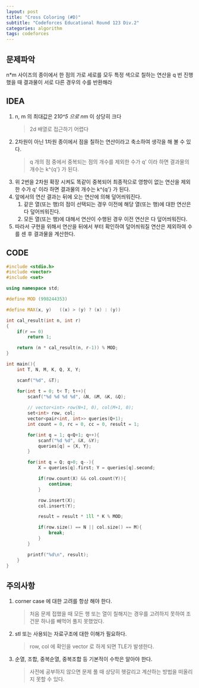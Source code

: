 ```yaml
---
layout: post
title: "Cross Coloring (#D)"
subtitle: "Codeforces Educational Round 123 Div.2"
categories: algorithm
tags: codeforces
---
```


## 문제파악

n*m 사이즈의 종이에서 한 점의 가로 세로를 모두 특정 색으로 칠하는 연산을 q 번 진행했을 때 결과물이 서로 다른 경우의 수를 반환해라 

## IDEA

1. n, m 의 최대값은 2*10^5 으로 n*m 이 상당히 크다
    > 2d 배열로 접근하기 어렵다
2. 2차원이 아닌 1차원 종이에서 점을 칠하는 연산이라고 축소하여 생각을 해 볼 수 있다.
    > q 개의 점 중에서 중복되는 점의 개수를 제외한 수가 q' 이라 하면 결과물의 개수는 k^{q'} 가 된다.
3. 위 2번을 2차원 확장 시켜도 똑같이 중복되어 최종적으로 영향이 없는 연산을 제외한 수가 q' 이라 하면 결과물의 개수는 k^{q'} 가 된다.
4. 앞에서의 연산 결과는 뒤에 오는 연산에 의해 덮어씌워진다.
    1. 같은 열(또는 행)의 점이 선택되는 경우 이전에 해당 열(또는 행)에 대한 연산은 다 덮어씌워진다.
    2. 모든 열(또는 행)에 대해서 연산이 수행된 경우 이전 연산은 다 덮어씌워진다.
5. 따라서 구현을 위해서 연산을 뒤에서 부터 확인하여 덮어씌워질 연산은 제외하여 수를 센 후 결과물을 계산한다.

## CODE

```c++
#include <stdio.h>
#include <vector>
#include <set>

using namespace std;

#define MOD (998244353)

#define MAX(x, y)   ((x) > (y) ? (x) : (y))

int cal_result(int n, int r)
{
    if(r == 0)
        return 1;

    return (n * cal_result(n, r-1)) % MOD;
}

int main(){
    int T, N, M, K, Q, X, Y;

    scanf("%d", &T);

    for(int t = 0; t< T; t++){
        scanf("%d %d %d %d", &N, &M, &K, &Q);
        
        // vector<int> row(N+1, 0), col(M+1, 0);
        set<int> row, col;
        vector<pair<int, int>> queries(Q+1);
        int count = 0, rc = 0, cc = 0, result = 1;

        for(int q = 1; q<Q+1; q++){
            scanf("%d %d", &X, &Y);
            queries[q] = {X, Y};
        }

        for(int q = Q; q>0; q--){
            X = queries[q].first; Y = queries[q].second;

            if(row.count(X) && col.count(Y)){
                continue;
            }

            row.insert(X);
            col.insert(Y);

            result = result * 1ll * K % MOD;

            if(row.size() == N || col.size() == M){
                break;
            }
        }

        printf("%d\n", result);
    }
}
```

## 주의사항

1. corner case 에 대한 고려를 항상 해야 한다.
    > 처음 문제 접했을 때 모든 행 또는 열이 칠해지는 경우를 고려하지 못하여 조건문 하나를 빼먹어 풀지 못했었다.
2. stl 또는 사용되는 자료구조에 대한 이해가 필요하다.
    > row, col 에 확인을 vector 로 하게 되면 TLE가 발생한다.
3. 순열, 조합, 중복순열, 중복조합 등 기본적이 수학은 알아야 한다.
    > 사전에 공부하지 않으면 문제 풀 때 상당히 헷갈리고 계산하는 방법을 떠올리지 못할 수 있다.
    